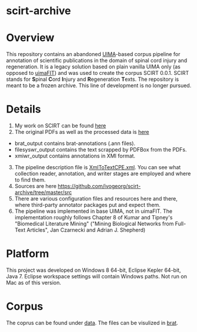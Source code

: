 scirt-archive
=============

# Overview
This repository contains an abandoned [UIMA](https://uima.apache.org/index.html)-based corpus pipeline for annotation of scientific publications in the domain of spinal cord injury and regeneration. It is a legacy solution based on plain vanilla UIMA only (as opposed to [uimaFIT](https://uima.apache.org/uimafit.html)) and was used to create the corpus SCIRT 0.0.1. SCIRT stands for **S**pinal **C**ord **I**njury and **R**egeneration **T**exts. The repository is meant to be a frozen archive. This line of development is no longer pursued.

# Details
1. My work on SCIRT can be found [here](https://github.com/ivogeorg/scirt-archive)
2. The original PDFs as well as the processed data is [here](https://github.com/ivogeorg/scirt-archive/tree/master/data/scir-pdf)
  * brat_output contains brat-annotations (.ann files).
  * filesyswr_output contains the text scrapped by PDFBox from the PDFs.
  * xmiwr_output contains annotations in XMI format.
3. The pipeline description file is [XmlToTextCPE.xml](../blob/master/descriptors/ccp/XmlToTextCPE.xml). You can see what collection reader, annotation, and writer stages are employed and where to find them.
4. Sources are here https://github.com/ivogeorg/scirt-archive/tree/master/src
5. There are various configuration files and resources here and there, where third-party annotator packages put and expect them.
6. The pipeline was implemented in base UIMA, not in uimaFIT. The implementation roughly follows Chapter 8 of Kumar and Tipney's "Biomedical Literature Mining" ("Mining Biological Networks from Full-Text Articles", Jan Czarnecki and Adrian J. Shepherd)

# Platform
This project was developed on Windows 8 64-bit, Eclipse Kepler 64-bit, Java 7. Eclipse workspace settings will contain Windows paths. Not run on Mac as of this version.

# Corpus
The coprus can be found under [data](../tree/master/data). The files can be visulized in [brat](http://brat.nlplab.org/). 
